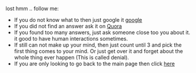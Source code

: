 
lost hmm .. follow me: 

* If you do not know what to then just google it [google](https://www.google.com/) 
* If you did not find an answer ask it on [Quora](https://www.quora.com/)
* If you found too many answers, just ask someone close too you about it.  it good to have human interactions sometimes.
* If still can not make up your mind, then just count until 3 and pick the first thing comes to your mind. Or just get over it and forget about the whole thing ever happen (This is  called denial).
* If you are only looking to go back to the main page then click [here](../marshmallow.md)
